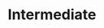 ---
title: Intermediate
description: 재사용 가능한 컴포넌트와 컴포저블을 효율적으로 작성하는 방법
navigation:
  icon: i-lucide-square-function
---